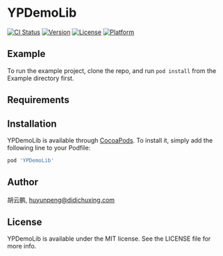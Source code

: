 # YPDemoLib

[![CI Status](https://img.shields.io/travis/胡云鹏/YPDemoLib.svg?style=flat)](https://travis-ci.org/胡云鹏/YPDemoLib)
[![Version](https://img.shields.io/cocoapods/v/YPDemoLib.svg?style=flat)](https://cocoapods.org/pods/YPDemoLib)
[![License](https://img.shields.io/cocoapods/l/YPDemoLib.svg?style=flat)](https://cocoapods.org/pods/YPDemoLib)
[![Platform](https://img.shields.io/cocoapods/p/YPDemoLib.svg?style=flat)](https://cocoapods.org/pods/YPDemoLib)

## Example

To run the example project, clone the repo, and run `pod install` from the Example directory first.

## Requirements

## Installation

YPDemoLib is available through [CocoaPods](https://cocoapods.org). To install
it, simply add the following line to your Podfile:

```ruby
pod 'YPDemoLib'
```

## Author

胡云鹏, huyunpeng@didichuxing.com

## License

YPDemoLib is available under the MIT license. See the LICENSE file for more info.
